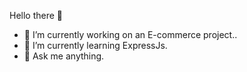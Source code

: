 Hello there 👋

- 🔭 I’m currently working on an E-commerce project..
- 🌱 I’m currently learning ExpressJs.
- 💬 Ask me anything.
